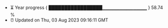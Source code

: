 - ⏳ Year progress { █████████████████▁▁▁▁▁▁▁▁▁▁▁▁▁ } 58.74 %
- ⏰ Updated on Thu, 03 Aug 2023 09:16:11 GMT

